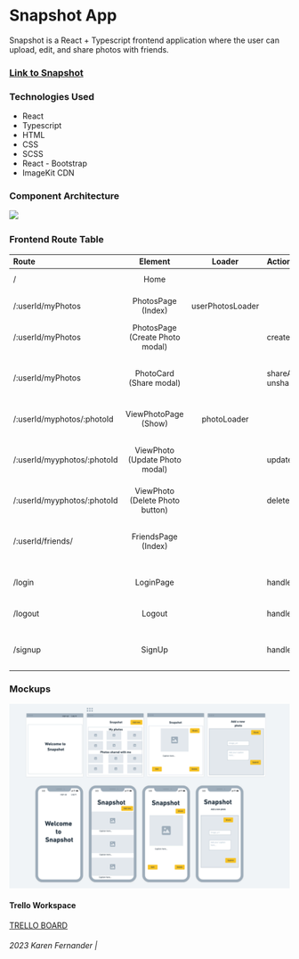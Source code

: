 # Snapshot App 

Snapshot is a React + Typescript frontend application where the user can upload, edit, and share photos with friends.

### [Link to Snapshot](https://snapshot-frontend.netlify.app)

### Technologies Used

- React
- Typescript
- HTML
- CSS
- SCSS
- React - Bootstrap
- ImageKit CDN


### Component Architecture
[![](https://mermaid.ink/img/pako:eNptkk9v4jAQxb9KNCevRCEN4V8OK1FSWlpYaFn2sE0PFjYQbWJHxlHLIr57nXGo3F1ySfLe740zMznCWjIOEWwy-bbeUaW9n3EiPHMNX4ZF8epdXX2_IfNSZ1x_s8ZNpXkjci9zXksjlJ5fEmgl8OpiMZkdFjup5b5GY5RvKzQq91xNWCs_FEh8Rm-RWRnXRqeSMq5cb0xGilPNPQS8mWQ0qw8Y289DG93hWqdSuOk7sjStXgrfoX9vfRtsrcQeafv6ZQgT8ivlb1im1ieoP1xqrxXhfcI--3xAGONui1Z-JKuCXW7x0c4H7f9atOkpiblZ2aX01C4GbSftuY3NyFilXLDz1mao_nDb2ljgn33PyVRu0_OU5nacVLCMo-6iC7JMt6IsanbhsNZw4aeqrizP_-DT18LGsDo0IOcqpykz__Sx0hLQO57zBCLzyKj6k0AiToajpZbLg1hDpFXJG1DiOOOUbhXNIdrQbG_UggqIjvAO0SBoBkG_F4Rd3w87nesGHCAK2p2mPwjCcNANB_0wDE4N-CulyfvNXrff7rX966ATBlUMi_1Gszrx9AHzgQQT?type=png)](https://mermaid.live/edit#pako:eNptkk9v4jAQxb9KNCevRCEN4V8OK1FSWlpYaFn2sE0PFjYQbWJHxlHLIr57nXGo3F1ySfLe740zMznCWjIOEWwy-bbeUaW9n3EiPHMNX4ZF8epdXX2_IfNSZ1x_s8ZNpXkjci9zXksjlJ5fEmgl8OpiMZkdFjup5b5GY5RvKzQq91xNWCs_FEh8Rm-RWRnXRqeSMq5cb0xGilPNPQS8mWQ0qw8Y289DG93hWqdSuOk7sjStXgrfoX9vfRtsrcQeafv6ZQgT8ivlb1im1ieoP1xqrxXhfcI--3xAGONui1Z-JKuCXW7x0c4H7f9atOkpiblZ2aX01C4GbSftuY3NyFilXLDz1mao_nDb2ljgn33PyVRu0_OU5nacVLCMo-6iC7JMt6IsanbhsNZw4aeqrizP_-DT18LGsDo0IOcqpykz__Sx0hLQO57zBCLzyKj6k0AiToajpZbLg1hDpFXJG1DiOOOUbhXNIdrQbG_UggqIjvAO0SBoBkG_F4Rd3w87nesGHCAK2p2mPwjCcNANB_0wDE4N-CulyfvNXrff7rX966ATBlUMi_1Gszrx9AHzgQQT)



### Frontend Route Table

| Route    | Element    | Loader |Action| Description|
| :---    | :----: | :----:    | :----   |:----   |
|/        | Home   | |         |Display Home page|
|/:userId/myPhotos | PhotosPage (Index) | userPhotosLoader | | Display all photos for the user |
|/:userId/myPhotos | PhotosPage (Create Photo modal) |  | createPhotoAction | Modal to create new photo |
|/:userId/myPhotos | PhotoCard (Share modal) |  | shareAction, unshareAction | Modal to share and unshare photo to user |
|/:userId/myphotos/:photoId | ViewPhotoPage (Show) | photoLoader |  | View selected photo |
|/:userId/myyphotos/:photoId | ViewPhoto (Update Photo modal) |  | updatePhotoAction  | Modal to update details about the photo |
|/:userId/myyphotos/:photoId | ViewPhoto (Delete Photo button) |  | deletePhotoAction  | Button to delete photo |
|/:userId/friends/ | FriendsPage (Index) | |  | Show list of users that can be friend or unfriended | 
|/login| LoginPage | | handleLogin | Handles logging in the user |
|/logout| Logout | | handleLogout | Handles logging out the user |
|/signup| SignUp | | handleSignup | Handles creating account for new user |



### Mockups
![mockups here](./public/capstone-wireframe.png)


#### Trello Workspace
[TRELLO BOARD](https://trello.com/b/eR1U7DMT/capstone)

###### 2023 Karen Fernander |
